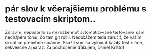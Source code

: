 # pár slov k včerajšiemu problému s testovacím skriptom..

Zdravím,
 nepodarilo sa mi rozbehnúť automatizované testovanie, sám nechápem tomu, čo tam git robil.
 Nedokážem teda zaručiť, že vaším skriptom prebehne správne. Snažil som sa vykonať každý test ručne, sekvenčne aj naraz.
 Za pochopenie ďakujem,
Daniel Krištof
 
